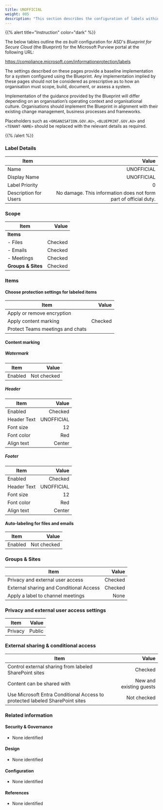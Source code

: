 ```yaml
---
title: UNOFFICIAL
weight: 005
description: "This section describes the configuration of labels within Microsoft Purview associated with systems built according to guidance in ASD's Blueprint for Secure Cloud."
---
```


{{% alert title="Instruction" color="dark" %}}
 
The below tables outline the *as built* configuration for ASD's *Blueprint for Secure Cloud* (the Blueprint) for the Microsoft Purview portal at the following URL: 
 
https://compliance.microsoft.com/informationprotection/labels
 
The settings described on these pages provide a baseline implementation for a system configured using the Blueprint. Any implementation implied by these pages should not be considered as prescriptive as to how an organisation must scope, build, document, or assess a system.

Implementation of the guidance provided by the Blueprint will differ depending on an organisation’s operating context and organisational culture. Organisations should implement the Blueprint in alignment with their existing change management, business processes and frameworks.

Placeholders such as `<ORGANISATION.GOV.AU>`, `<BLUEPRINT.GOV.AU>` and `<TENANT-NAME>` should be replaced with the relevant details as required.
 
{{% /alert %}}

### Label Details

| Item                  |                                                            Value |
| --------------------- | ---------------------------------------------------------------: |
| Name                  |                                                       UNOFFICIAL |
| Display Name          |                                                       UNOFFICIAL |
| Label Priority        |                                                                0 |
| Description for Users | No damage. This information does not form part of official duty. |

### Scope

| Item               |   Value |
| ------------------ | ------: |
| **Items**          |         |
| - Files            | Checked |
| - Emails           | Checked |
| - Meetings         | Checked |
| **Groups & Sites** | Checked |

### Items

#### Choose protection settings for labeled items

| Item                             |   Value |
| -------------------------------- | ------: |
| Apply or remove encryption       |         |
| Apply content marking            | Checked |
| Protect Teams meetings and chats |         |

#### Content marking

##### Watermark

| Item    |       Value |
| ------- | ----------: |
| Enabled | Not checked |

##### Header

| Item        |      Value |
| ----------- | ---------: |
| Enabled     |    Checked |
| Header Text | UNOFFICIAL |
| Font size   |         12 |
| Font color  |        Red |
| Align text  |     Center |

##### Footer

| Item        |      Value |
| ----------- | ---------: |
| Enabled     |    Checked |
| Header Text | UNOFFICIAL |
| Font size   |         12 |
| Font color  |        Red |
| Align text  |     Center |

#### Auto-labeling for files and emails

| Item    |       Value |
| ------- | ----------: |
| Enabled | Not checked |

### Groups & Sites

| Item                                    |   Value |
| --------------------------------------- | ------: |
| Privacy and external user access        | Checked |
| External sharing and Conditional Access | Checked |
| Apply a label to channel meetings       |    None |


### Privacy and external user access settings

| Item    |  Value |
| ------- | -----: |
| Privacy | Public |

### External sharing & conditional access

| Item                                                                         |                   Value |
| ---------------------------------------------------------------------------- | ----------------------: |
| Control external sharing from labeled SharePoint sites                       |                 Checked |
| Content can be shared with                                                   | New and existing guests |
| Use Microsoft Entra Conditional Access to protected labeled SharePoint sites |             Not checked |

### Related information

#### Security & Governance

* None identified
  
#### Design

* None identified
  
#### Configuration

* None identified

#### References

* None identified